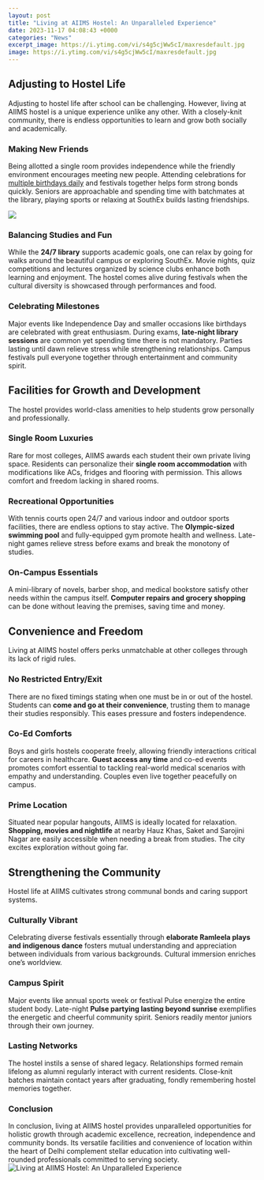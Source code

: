 ```yaml
---
layout: post
title: "Living at AIIMS Hostel: An Unparalleled Experience"
date: 2023-11-17 04:08:43 +0000
categories: "News"
excerpt_image: https://i.ytimg.com/vi/s4g5cjWw5cI/maxresdefault.jpg
image: https://i.ytimg.com/vi/s4g5cjWw5cI/maxresdefault.jpg
---
```


## Adjusting to Hostel Life
Adjusting to hostel life after school can be challenging. However, living at AIIMS hostel is a unique experience unlike any other. With a closely-knit community, there is endless opportunities to learn and grow both socially and academically. 
### Making New Friends  
Being allotted a single room provides independence while the friendly environment encourages meeting new people. Attending celebrations for [multiple birthdays daily](https://yt.io.vn/collection/aldape) and festivals together helps form strong bonds quickly. Seniors are approachable and spending time with batchmates at the library, playing sports or relaxing at SouthEx builds lasting friendships.

![](https://i.ytimg.com/vi/jyOqYHut_XQ/maxresdefault.jpg)
### Balancing Studies and Fun
While the **24/7 library** supports academic goals, one can relax by going for walks around the beautiful campus or exploring SouthEx. Movie nights, quiz competitions and lectures organized by science clubs enhance both learning and enjoyment. The hostel comes alive during festivals when the cultural diversity is showcased through performances and food. 
### Celebrating Milestones
Major events like Independence Day and smaller occasions like birthdays are celebrated with great enthusiasm. During exams, **late-night library sessions** are common yet spending time there is not mandatory. Parties lasting until dawn relieve stress while strengthening relationships. Campus festivals pull everyone together through entertainment and community spirit.
## Facilities for Growth and Development  
The hostel provides world-class amenities to help students grow personally and professionally. 
### Single Room Luxuries
Rare for most colleges, AIIMS awards each student their own private living space. Residents can personalize their **single room accommodation** with modifications like ACs, fridges and flooring with permission. This allows comfort and freedom lacking in shared rooms.
### Recreational Opportunities  
With tennis courts open 24/7 and various indoor and outdoor sports facilities, there are endless options to stay active. The **Olympic-sized swimming pool** and fully-equipped gym promote health and wellness. Late-night games relieve stress before exams and break the monotony of studies.
### On-Campus Essentials
A mini-library of novels, barber shop, and medical bookstore satisfy other needs within the campus itself. **Computer repairs and grocery shopping** can be done without leaving the premises, saving time and money. 
## Convenience and Freedom
Living at AIIMS hostel offers perks unmatchable at other colleges through its lack of rigid rules.
### No Restricted Entry/Exit
There are no fixed timings stating when one must be in or out of the hostel. Students can **come and go at their convenience**, trusting them to manage their studies responsibly. This eases pressure and fosters independence.
### Co-Ed Comforts  
Boys and girls hostels cooperate freely, allowing friendly interactions critical for careers in healthcare. **Guest access any time** and co-ed events promotes comfort essential to tackling real-world medical scenarios with empathy and understanding. Couples even live together peacefully on campus.    
### Prime Location
Situated near popular hangouts, AIIMS is ideally located for relaxation. **Shopping, movies and nightlife** at nearby Hauz Khas, Saket and Sarojini Nagar are easily accessible when needing a break from studies. The city excites exploration without going far.
## Strengthening the Community
Hostel life at AIIMS cultivates strong communal bonds and caring support systems. 
### Culturally Vibrant  
Celebrating diverse festivals essentially through **elaborate Ramleela plays and indigenous dance** fosters mutual understanding and appreciation between individuals from various backgrounds. Cultural immersion enriches one’s worldview.
### Campus Spirit
Major events like annual sports week or festival Pulse energize the entire student body. Late-night **Pulse partying lasting beyond sunrise** exemplifies the energetic and cheerful community spirit. Seniors readily mentor juniors through their own journey.
### Lasting Networks
The hostel instils a sense of shared legacy. Relationships formed remain lifelong as alumni regularly interact with current residents. Close-knit batches maintain contact years after graduating, fondly remembering hostel memories together.
### Conclusion
In conclusion, living at AIIMS hostel provides unparalleled opportunities for holistic growth through academic excellence, recreation, independence and community bonds. Its versatile facilities and convenience of location within the heart of Delhi complement stellar education into cultivating well-rounded professionals committed to serving society.
![Living at AIIMS Hostel: An Unparalleled Experience](https://i.ytimg.com/vi/s4g5cjWw5cI/maxresdefault.jpg)